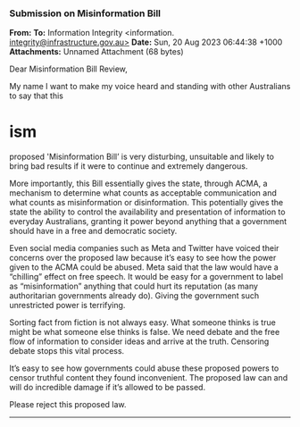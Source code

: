 ### Submission on Misinformation Bill

**From:**
**To:** Information Integrity <information. [integrity@infrastructure.gov.au>](mailto:information._integrity@infrastructure.gov.au)
**Date:** Sun, 20 Aug 2023 06:44:38 +1000
**Attachments:** Unnamed Attachment (68 bytes)

Dear Misinformation Bill Review,

My name I want to make my voice heard and standing with other Australians to say that this
# ism
proposed 'Misinformation Bill’ is very disturbing, unsuitable and likely to bring bad results if it were to continue and
extremely dangerous.

More importantly, this Bill essentially gives the state, through ACMA, a mechanism to determine what counts as
acceptable communication and what counts as misinformation or disinformation. This potentially gives the state the
ability to control the availability and presentation of information to everyday Australians, granting it power beyond
anything that a government should have in a free and democratic society.

Even social media companies such as Meta and Twitter have voiced their concerns over the proposed law because
it’s easy to see how the power given to the ACMA could be abused. Meta said that the law would have a “chilling”
effect on free speech. It would be easy for a government to label as “misinformation” anything that could hurt its
reputation (as many authoritarian governments already do). Giving the government such unrestricted power is
terrifying.

Sorting fact from fiction is not always easy. What someone thinks is true might be what someone else thinks is false.
We need debate and the free flow of information to consider ideas and arrive at the truth. Censoring debate stops this
vital process.

It’s easy to see how governments could abuse these proposed powers to censor truthful content they found
inconvenient. The proposed law can and will do incredible damage if it’s allowed to be passed.

Please reject this proposed law.


-----

